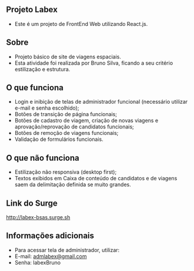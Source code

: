 ## Projeto Labex

- Este é um projeto de FrontEnd Web utilizando React.js.

## Sobre

- Projeto básico de site de viagens espaciais.
- Esta atividade foi realizada por Bruno Silva, ficando a seu critério estilização e estrutura.

## O que funciona

- Login e inibição de telas de administrador funcional (necessário utilizar e-mail e senha escolhido);
- Botões de transição de página funcionais;
- Botões de cadastro de viagem, criação de novas viagens e aprovação/reprovação de candidatos funcionais;
- Botões de remoção de viagens funcionais;
- Validação de formulários funcionais.

## O que não funciona

- Estilização não responsiva (desktop first);
- Textos exibidos em Caixa de conteúdo de candidatos e de viagens saem da delimitação definida se muito grandes.

## Link do Surge

http://labex-bsas.surge.sh

## Informações adicionais

- Para acessar tela de administrador, utilizar:
- E-mail: admlabex@gmail.com
- Senha: labexBruno